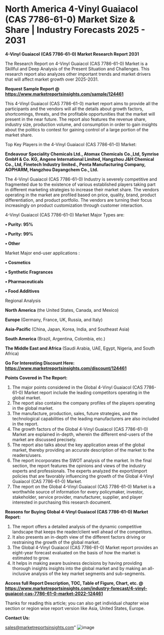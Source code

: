 # North America 4-Vinyl Guaiacol (CAS 7786-61-0) Market Size & Share | Industry Forecasts 2025 - 2031

<strong>4-Vinyl Guaiacol (CAS 7786-61-0) Market Research Report 2031</strong>

The Research Report on 4-Vinyl Guaiacol (CAS 7786-61-0) Market is a Skillful and Deep Analysis of the Present Situation and Challenges. This research report also analyzes other important trends and market drivers that will affect market growth over 2025-2031.

<strong>Request Sample Report @ <a href=https://www.marketreportsinsights.com/sample/124461>https://www.marketreportsinsights.com/sample/124461</a></strong>

This 4-Vinyl Guaiacol (CAS 7786-61-0) market report aims to provide all the participants and the vendors will all the details about growth factors, shortcomings, threats, and the profitable opportunities that the market will present in the near future. The report also features the revenue share, industry size, production volume, and consumption in order to gain insights about the politics to contest for gaining control of a large portion of the market share.

Top Key Players in the 4-Vinyl Guaiacol (CAS 7786-61-0) Market:

<strong>Endeavour Speciality Chemicals Ltd., Atomax Chemicals Co.,Ltd, Symrise GmbH & Co. KG, Angene International Limited, Hangzhou J&H Chemical Co., Ltd, Finetech Industry limited., Penta Manufacturing Company, AOPHARM, Hangzhou Dayangchem Co., Ltd.</strong>

The 4-Vinyl Guaiacol (CAS 7786-61-0) Industry is severely competitive and fragmented due to the existence of various established players taking part in different marketing strategies to increase their market share. The vendors operating in the market are profiled based on price, quality, brand, product differentiation, and product portfolio. The vendors are turning their focus increasingly on product customization through customer interaction.

4-Vinyl Guaiacol (CAS 7786-61-0) Market Major Types are:

<strong>• Purity: 95%

• Purity: 99%

• Other</strong>

Market Major end-user applications :

<strong>• Cosmetics

• Synthetic Fragrances

• Pharmaceuticals

• Food Additives</strong>

Regional Analysis

</u><strong><b>North America</b></strong> (the United States, Canada, and Mexico)

<strong><b>Europe </b></strong>(Germany, France, UK, Russia, and Italy)

<strong><b>Asia-Pacific</b></strong> (China, Japan, Korea, India, and Southeast Asia)

<strong><b>South America</b></strong> (Brazil, Argentina, Colombia, etc.)

<strong><b>The Middle East and Africa</b></strong> (Saudi Arabia, UAE, Egypt, Nigeria, and South Africa)

<strong>Go For Interesting Discount Here: <a href=https://www.marketreportsinsights.com/discount/124461>https://www.marketreportsinsights.com/discount/124461</a></strong>

<strong>Points Covered in The Report:</strong>
<ol>
  <li>The major points considered in the Global 4-Vinyl Guaiacol (CAS 7786-61-0) Market report include the leading competitors operating in the global market.</li>
  <li>The report also contains the company profiles of the players operating in the global market.</li>
  <li>The manufacture, production, sales, future strategies, and the technological capabilities of the leading manufacturers are also included in the report.</li>
  <li>The growth factors of the Global 4-Vinyl Guaiacol (CAS 7786-61-0) Market are explained in-depth, wherein the different end-users of the market are discussed precisely.</li>
  <li>The report also talks about the key application areas of the global market, thereby providing an accurate description of the market to the readers/users.</li>
  <li>The report incorporates the SWOT analysis of the market. In the final section, the report features the opinions and views of the industry experts and professionals. The experts analyzed the export/import policies that are favorably influencing the growth of the Global 4-Vinyl Guaiacol (CAS 7786-61-0) Market.</li>
  <li>The report on the Global 4-Vinyl Guaiacol (CAS 7786-61-0) Market is a worthwhile source of information for every policymaker, investor, stakeholder, service provider, manufacturer, supplier, and player interested in purchasing this research document.</li>
</ol>
<strong>Reasons for Buying Global 4-Vinyl Guaiacol (CAS 7786-61-0) Market Report:</strong>

<ol>
  <li>The report offers a detailed analysis of the dynamic competitive landscape that keeps the reader/client well ahead of the competitors.</li>
  <li>It also presents an in-depth view of the different factors driving or restraining the growth of the global market.</li>
  <li>The Global 4-Vinyl Guaiacol (CAS 7786-61-0) Market report provides an eight-year forecast evaluated on the basis of how the market is estimated to grow.</li>
  <li>It helps in making aware business decisions by having providing thorough insights insights into the global market and by making an all-inclusive analysis of the key market segments and sub-segments.</li>
</ol>
<strong>Access full Report Description, TOC, Table of Figure, Chart, etc. @ <a href=https://www.marketreportsinsights.com/industry-forecast/4-vinyl-guaiacol-cas-7786-61-0-market-2022-124461>https://www.marketreportsinsights.com/industry-forecast/4-vinyl-guaiacol-cas-7786-61-0-market-2022-124461</a></strong>


Thanks for reading this article; you can also get individual chapter wise section or region wise report version like Asia, United States, Europe.

<strong>Contact Us:</strong>

sales@marketreportsinsights.com"
![image](https://github.com/user-attachments/assets/a8eb9da2-e49b-44fb-8e64-4235d2a1d76c)
